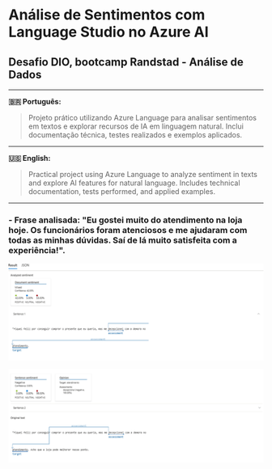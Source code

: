 # Análise de Sentimentos com Language Studio no Azure AI

## Desafio DIO, bootcamp Randstad - Análise de Dados
 
 ---

**🇧🇷 Português:**

> Projeto prático utilizando Azure Language para analisar sentimentos em textos e explorar recursos de IA em linguagem natural. Inclui documentação técnica, testes realizados e exemplos aplicados.

---

**🇺🇸 English:**

> Practical project using Azure Language to analyze sentiment in texts and explore AI features for natural language. Includes technical documentation, tests performed, and applied examples.

---


### - Frase analisada: "Eu gostei muito do atendimento na loja hoje. Os funcionários foram atenciosos e me ajudaram com todas as minhas dúvidas. Saí de lá muito satisfeita com a experiência!".


![Análise de Sentimento](./images/azure1.png)

![Análise de Sentimento](./images/azure2.png)


